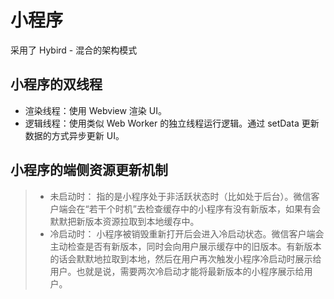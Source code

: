 # 小程序
采用了 Hybird - 混合的架构模式

## 小程序的双线程

- 渲染线程：使用 Webview 渲染 UI。
- 逻辑线程：使用类似 Web Worker 的独立线程运行逻辑。通过 setData 更新数据的方式异步更新 UI。

## 小程序的端侧资源更新机制

> - 未启动时： 指的是小程序处于非活跃状态时（比如处于后台）。微信客户端会在“若干个时机”去检查缓存中的小程序有没有新版本，如果有会默默把新版本资源拉取到本地缓存中。
> - 冷启动时： 小程序被销毁重新打开后会进入冷启动状态。微信客户端会主动检查是否有新版本，同时会向用户展示缓存中的旧版本。有新版本的话会默默地拉取到本地，然后在用户再次触发小程序冷启动时展示给用户。也就是说，需要两次冷启动才能将最新版本的小程序展示给用户。